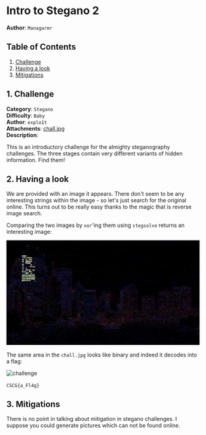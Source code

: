 # Intro to Stegano 2

**Author**: `Managarmr`

## Table of Contents

1. [Challenge](#1-challenge)
2. [Having a look](#2-having-a-look)
3. [Mitigations](#3-mitigations)

## 1. Challenge

**Category**: `Stegano`  
**Difficulty**: `Baby`  
**Author**: `explo1t`  
**Attachments**: [chall.jpg](https://static.allesctf.net/challenges/1f5a66bf2ec44f29a3364c29d7c935426db2e62d38b855a059d68066782ad378/chall.jpg)  
**Description**:

This is an introductory challenge for the almighty steganography challenges. The
three stages contain very different variants of hidden information. Find them!

## 2. Having a look

We are provided with an image it appears. There don't seem to be any interesting
strings within the image - so let's just search for the original online. This
turns out to be really easy thanks to the magic that is reverse image search.

Comparing the two images by `xor`'ing them using `stegsolve` returns an
interesting image:

![xor](xor.png)

The same area in the `chall.jpg` looks like binary and indeed it decodes into
a flag:

![challenge](chall.jpg)

`CSCG{a_Fl4g}`

## 3. Mitigations

There is no point in talking about mitigation in stegano challenges.
I suppose you could generate pictures which can not be found online.
